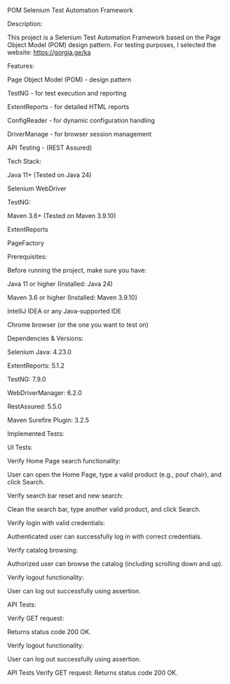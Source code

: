 POM Selenium Test Automation Framework


Description:


This project is a Selenium Test Automation Framework based on the Page Object Model (POM) design pattern. For testing purposes, I selected the website: https://gorgia.ge/ka



Features:


Page Object Model (POM) - design pattern

TestNG - for test execution and reporting

ExtentReports - for detailed HTML reports

ConfigReader - for dynamic configuration handling

DriverManage - for browser session management

API Testing - (REST Assured)



Tech Stack:


Java 11+ (Tested on Java 24)

Selenium WebDriver



TestNG:

Maven 3.6+ (Tested on Maven 3.9.10)

ExtentReports

PageFactory



Prerequisites:


Before running the project, make sure you have:

Java 11 or higher (Installed: Java 24)

Maven 3.6 or higher (Installed: Maven 3.9.10)

IntelliJ IDEA or any Java-supported IDE

Chrome browser (or the one you want to test on)



Dependencies & Versions:


Selenium Java: 4.23.0

ExtentReports: 5.1.2

TestNG: 7.9.0

WebDriverManager: 6.2.0

RestAssured: 5.5.0

Maven Surefire Plugin: 3.2.5



Implemented Tests:



UI Tests:


Verify Home Page search functionality:

User can open the Home Page, type a valid product (e.g., pouf chair), and click Search.

Verify search bar reset and new search:

Clean the search bar, type another valid product, and click Search.

Verify login with valid credentials:

Authenticated user can successfully log in with correct credentials.

Verify catalog browsing:

Authorized user can browse the catalog (including scrolling down and up).

Verify logout functionality:

User can log out successfully using assertion.




API Tests:


Verify GET request:

Returns status code 200 OK.

Verify logout functionality:

User can log out successfully using assertion.

API Tests
Verify GET request:
Returns status code 200 OK.
